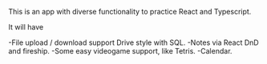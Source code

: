 This is an app with diverse functionality to practice React and Typescript.

It will have

-File upload / download support Drive style with SQL.
-Notes via React DnD and fireship.
-Some easy videogame support, like Tetris.
-Calendar.

